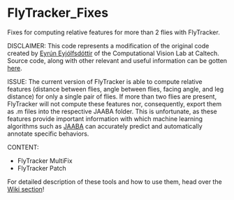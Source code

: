 # FlyTracker_Fixes
Fixes for computing relative features for more than 2 flies with FlyTracker.

DISCLAIMER: This code represents a modification of the original code created by [Eyrún Eyjólfsdóttir](http://www.vision.caltech.edu/~eeyjolfs/) of the Computational Vision Lab at Caltech. Source code, along with other relevant and useful information can be gotten [here](http://www.vision.caltech.edu/Tools/FlyTracker/).

ISSUE: The current version of FlyTracker is able to compute relative features (distance between flies, angle between flies, facing angle, and leg distance) for only a single pair of flies. If more than two flies are present, FlyTracker will not compute these features nor, consequently, export them as .m files into the respective JAABA folder. This is unfortunate, as these features provide important information with which machine learning algorithms such as [JAABA](http://jaaba.sourceforge.net/) can accurately predict and automatically annotate specific behaviors.

CONTENT:
- FlyTracker MultiFix
- FlyTracker Patch

For detailed description of these tools and how to use them, head over the [Wiki section](https://github.com/miguelgaspar24/FlyTracker_Fixes/wiki)!
